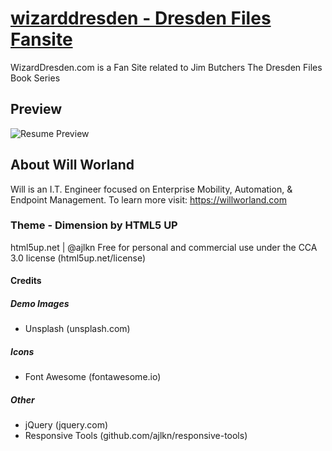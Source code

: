 # [wizarddresden - Dresden Files Fansite](https://wizarddresden.com)

WizardDresden.com is a Fan Site related to Jim Butchers The Dresden Files Book Series

## Preview

![Resume Preview](https://ninexmobility.github.io/wizarddresden/images/screenshot.png)

## About Will Worland

Will is an I.T. Engineer focused on Enterprise Mobility, Automation, & Endpoint Management.
To learn more visit: <https://willworland.com>

### Theme - Dimension by HTML5 UP

html5up.net | @ajlkn
Free for personal and commercial use under the CCA 3.0 license (html5up.net/license)

#### Credits

##### Demo Images

- Unsplash (unsplash.com)

##### Icons

- Font Awesome (fontawesome.io)

##### Other

- jQuery (jquery.com)
- Responsive Tools (github.com/ajlkn/responsive-tools)
